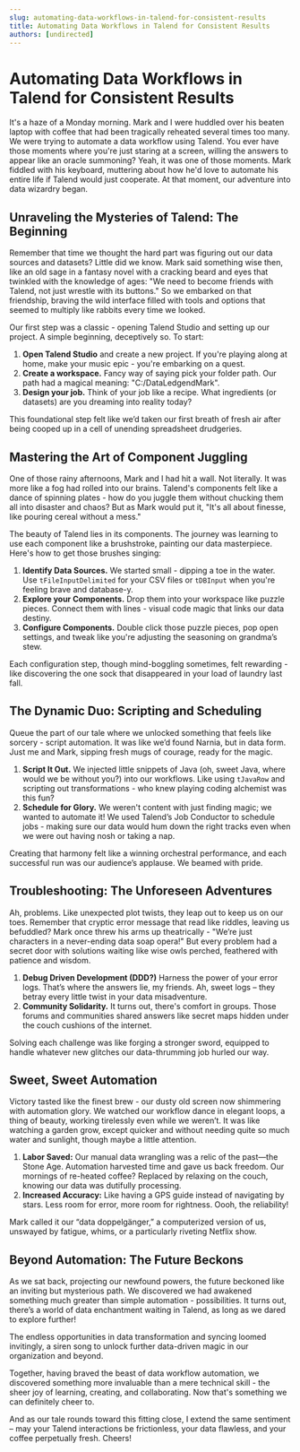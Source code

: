 ```yaml
---
slug: automating-data-workflows-in-talend-for-consistent-results
title: Automating Data Workflows in Talend for Consistent Results
authors: [undirected]
---
```



# Automating Data Workflows in Talend for Consistent Results

It's a haze of a Monday morning. Mark and I were huddled over his beaten laptop with coffee that had been tragically reheated several times too many. We were trying to automate a data workflow using Talend. You ever have those moments where you're just staring at a screen, willing the answers to appear like an oracle summoning? Yeah, it was one of those moments. Mark fiddled with his keyboard, muttering about how he'd love to automate his entire life if Talend would just cooperate. At that moment, our adventure into data wizardry began.

## Unraveling the Mysteries of Talend: The Beginning

Remember that time we thought the hard part was figuring out our data sources and datasets? Little did we know. Mark said something wise then, like an old sage in a fantasy novel with a cracking beard and eyes that twinkled with the knowledge of ages: "We need to become friends with Talend, not just wrestle with its buttons." So we embarked on that friendship, braving the wild interface filled with tools and options that seemed to multiply like rabbits every time we looked.

Our first step was a classic - opening Talend Studio and setting up our project. A simple beginning, deceptively so. To start:

1. **Open Talend Studio** and create a new project. If you're playing along at home, make your music epic - you're embarking on a quest.
2. **Create a workspace.** Fancy way of saying pick your folder path. Our path had a magical meaning: "C:/DataLedgendMark".
3. **Design your job.** Think of your job like a recipe. What ingredients (or datasets) are you dreaming into reality today?

This foundational step felt like we’d taken our first breath of fresh air after being cooped up in a cell of unending spreadsheet drudgeries.

## Mastering the Art of Component Juggling

One of those rainy afternoons, Mark and I had hit a wall. Not literally. It was more like a fog had rolled into our brains. Talend's components felt like a dance of spinning plates - how do you juggle them without chucking them all into disaster and chaos? But as Mark would put it, "It's all about finesse, like pouring cereal without a mess."

The beauty of Talend lies in its components. The journey was learning to use each component like a brushstroke, painting our data masterpiece. Here's how to get those brushes singing:

1. **Identify Data Sources.** We started small - dipping a toe in the water. Use `tFileInputDelimited` for your CSV files or `tDBInput` when you're feeling brave and database-y.
2. **Explore your Components.** Drop them into your workspace like puzzle pieces. Connect them with lines - visual code magic that links our data destiny.
3. **Configure Components.** Double click those puzzle pieces, pop open settings, and tweak like you're adjusting the seasoning on grandma’s stew.

Each configuration step, though mind-boggling sometimes, felt rewarding - like discovering the one sock that disappeared in your load of laundry last fall.

## The Dynamic Duo: Scripting and Scheduling

Queue the part of our tale where we unlocked something that feels like sorcery - script automation. It was like we’d found Narnia, but in data form. Just me and Mark, sipping fresh mugs of courage, ready for the magic.

1. **Script It Out.** We injected little snippets of Java (oh, sweet Java, where would we be without you?) into our workflows. Like using `tJavaRow` and scripting out transformations - who knew playing coding alchemist was this fun?
2. **Schedule for Glory.** We weren't content with just finding magic; we wanted to automate it! We used Talend’s Job Conductor to schedule jobs - making sure our data would hum down the right tracks even when we were out having nosh or taking a nap.

Creating that harmony felt like a winning orchestral performance, and each successful run was our audience’s applause. We beamed with pride.

## Troubleshooting: The Unforeseen Adventures

Ah, problems. Like unexpected plot twists, they leap out to keep us on our toes. Remember that cryptic error message that read like riddles, leaving us befuddled? Mark once threw his arms up theatrically - "We’re just characters in a never-ending data soap opera!" But every problem had a secret door with solutions waiting like wise owls perched, feathered with patience and wisdom.

1. **Debug Driven Development (DDD?)** Harness the power of your error logs. That’s where the answers lie, my friends. Ah, sweet logs – they betray every little twist in your data misadventure.
2. **Community Solidarity.** It turns out, there's comfort in groups. Those forums and communities shared answers like secret maps hidden under the couch cushions of the internet.

Solving each challenge was like forging a stronger sword, equipped to handle whatever new glitches our data-thrumming job hurled our way.

## Sweet, Sweet Automation

Victory tasted like the finest brew - our dusty old screen now shimmering with automation glory. We watched our workflow dance in elegant loops, a thing of beauty, working tirelessly even while we weren’t. It was like watching a garden grow, except quicker and without needing quite so much water and sunlight, though maybe a little attention.

1. **Labor Saved:** Our manual data wrangling was a relic of the past—the Stone Age. Automation harvested time and gave us back freedom. Our mornings of re-heated coffee? Replaced by relaxing on the couch, knowing our data was dutifully processing.
2. **Increased Accuracy:** Like having a GPS guide instead of navigating by stars. Less room for error, more room for rightness. Oooh, the reliability!

Mark called it our “data doppelgänger,” a computerized version of us, unswayed by fatigue, whims, or a particularly riveting Netflix show.

## Beyond Automation: The Future Beckons

As we sat back, projecting our newfound powers, the future beckoned like an inviting but mysterious path. We discovered we had awakened something much greater than simple automation - possibilities. It turns out, there’s a world of data enchantment waiting in Talend, as long as we dared to explore further!

The endless opportunities in data transformation and syncing loomed invitingly, a siren song to unlock further data-driven magic in our organization and beyond.

Together, having braved the beast of data workflow automation, we discovered something more invaluable than a mere technical skill - the sheer joy of learning, creating, and collaborating. Now that's something we can definitely cheer to.

And as our tale rounds toward this fitting close, I extend the same sentiment – may your Talend interactions be frictionless, your data flawless, and your coffee perpetually fresh. Cheers!